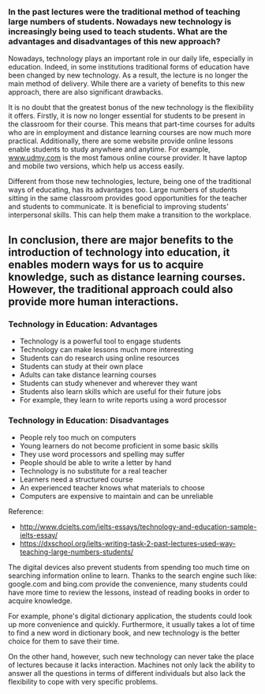 ### In the past lectures were the traditional method of teaching large numbers of students. Nowadays new technology is increasingly being used to teach students. What are the advantages and disadvantages of this new approach?

Nowadays, technology plays an important role in our daily life, especially in education. Indeed, in some institutions traditional forms of education have been changed by new technology. As a result, the lecture is no longer the main method of delivery. While there are a variety of benefits to this new approach, there are also significant drawbacks.

It is no doubt that the greatest bonus of the new technology is the flexibility it offers. Firstly, it is now no longer essential for students to be present in the classroom for their course. This means that part-time courses for adults who are in employment and distance learning courses are now much more practical. Additionally, there are some website provide online lessons enable students to study anywhere and anytime. For example, www.udmy.com is the most famous online course provider. It have laptop and mobile two versions, which help us access easily.

Different from those new technologies, lecture, being one of the traditional ways of educating, has its advantages too. Large numbers of students sitting in the same classroom provides good opportunities for the teacher and students to communicate. It is beneficial to improving students' interpersonal skills. This can help them make a transition to the workplace.

In conclusion, there are major benefits to the introduction of technology into education, it enables modern ways for us to acquire knowledge, such as distance learning courses. However, the traditional approach could also provide more human interactions.
---------

### Technology in Education: Advantages
- Technology is a powerful tool to engage students
- Technology can make lessons much more interesting
- Students can do research using online resources
- Students can study at their own place
- Adults can take distance learning courses
- Students can study whenever and wherever they want
- Students also learn skills which are useful for their future jobs
- For example, they learn to write reports using a word processor


### Technology in Education: Disadvantages
- People rely too much on computers
- Young learners do not become proficient in some basic skills
- They use word processors and spelling may suffer
- People should be able to write a letter by hand
- Technology is no substitute for a real teacher
- Learners need a structured course
- An experienced teacher knows what materials to choose
- Computers are expensive to maintain and can be unreliable

Reference:
- http://www.dcielts.com/ielts-essays/technology-and-education-sample-ielts-essay/
- https://dxschool.org/ielts-writing-task-2-past-lectures-used-way-teaching-large-numbers-students/


The digital devices also prevent students from spending too much time on searching information online to learn. Thanks to the search engine such like: google.com and bing.com provide the convenience, many students could have more time to review the lessons, instead of reading books in order to acquire knowledge.

For example, phone's digital dictionary application, the students could look up more convenience and quickly. Furthermore, it usually takes a lot of time to find a new word in dictionary book, and new technology is the better choice for them to save their time.

On the other hand, however, such new technology can never take the place of lectures because it lacks interaction. Machines not only lack the ability to answer all the questions in terms of different individuals but also lack the flexibility to cope with very specific problems.

